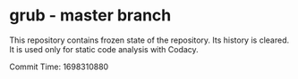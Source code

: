 # grub - master branch

This repository contains frozen state of the repository.
Its history is cleared. It is used only for static code
analysis with Codacy.

Commit Time: 1698310880